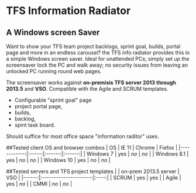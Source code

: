 TFS Information Radiator
=========================
A Windows screen Saver
----------------------

Want to show your TFS team project backlogs, sprint goal, builds, portal page and more in an endless carousel? the TFS info radiator provides this in a simple Windows screen saver. Ideal for unattended PCs; simply set up the screensaver lock the PC and walk away; no security issues from leaving an unlocked PC running round web pages.

The screensaver works against **on-premisis TFS server 2013 through 2013.5** and **VSO**.
Compatible with the Agile and SCRUM templates.

 * Configurable "sprint goal" page 
 * project portal page, 
 * builds, 
 * backlog, 
 * spint task board. 
 
Should suffice for most office space "information raditor" uses.

##Tested client OS and browser combos
| OS          | IE 11 | Chrome | Fiefox |
|------------:|:-----:|:------:|:------:| 
| Windows 7   | yes   | *no*   | *no*   |
| Windows 8.1 | yes   | *no*   | *no*   |
| Windows 10  | yes   | *no*   | *no*   |

##Tested servers and TFS project templates
|       | on-prem 2013.5 server | VSO  |
|------:|:---------------------:|:----:|
| SCRUM | yes                   | yes  |
| Agile | yes                   | *no* |
| CMMI  | *no*                  | *no* |
